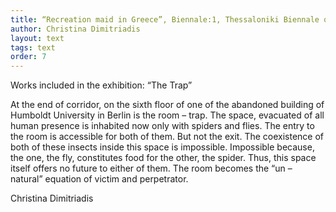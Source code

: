 ```yaml
---
title: “Recreation maid in Greece”, Biennale:1, Thessaloniki Biennale of Contemporary Art, Alatza Imaret, (Catalogue)
author: Christina Dimitriadis
layout: text
tags: text
order: 7
---
```


Works included in the exhibition:  “The Trap”

At the end of corridor, on the sixth floor of one of the abandoned building of Humboldt University in Berlin is the room – trap. The space, evacuated of all human presence is inhabited now only with spiders and flies. The entry to the room is accessible for both of them. But not the exit. The coexistence of both of these insects inside this space is impossible. Impossible because, the one, the fly, constitutes food for the other, the spider. Thus, this space itself offers no future to either of them.  The room becomes the “un – natural” equation of victim and perpetrator.

Christina Dimitriadis
